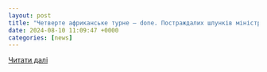 ```yaml
---
layout: post
title: "Четверте африканське турне – done. Постраждалих шлунків міністра закордонних справ – нуль"
date: 2024-08-10 11:09:47 +0000
categories: [news]
---
```


[Читати далі](https://gordonua.com/ukr/blogs/dmitriy-kuleba/chetverte-afrikanske-turne-done-postrazhdalikh-shlunkiv-ministra-zakordonnikh-sprav-nul-1715688.html)
